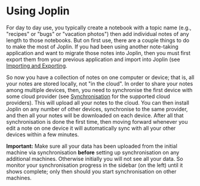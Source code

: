 # Using Joplin

For day to day use, you typically create a notebook with a topic name (e.g., "recipes" or "bugs" or "vacation photos") then add individual notes of any length to those notebooks. But on first use, there are a couple things to do to make the most of Joplin. If you had been using another note-taking application and want to migrate those notes into Joplin, then you must first export them from your previous application and import into Joplin (see [Importing and Exporting](https://github.com/laurent22/joplin/blob/dev/readme/apps/import_export.md).

So now you have a collection of notes on one computer or device; that is, all your notes are stored locally, not "in the cloud". In order to share your notes among multiple devices, then, you need to synchronise the first device with some cloud provider (see [Synchronisation](https://github.com/laurent22/joplin/blob/dev/readme/apps/sync/index.md) for the supported cloud providers). This will upload all your notes to the cloud. You can then install Joplin on any number of other devices, synchronise to the same provider, and then all your notes will be downloaded on each device. After all that synchronisation is done the first time, then moving forward whenever you edit a note on one device it will automatically sync with all your other devices within a few minutes.

**Important:** Make sure all your data has been uploaded from the initial machine via synchronisation **before** setting up synchronisation on any additional machines. Otherwise initially you will not see all your data. So monitor your synchronisation progress in the sidebar (on the left) until it shows complete; only then should you start synchronisation on other machines.
